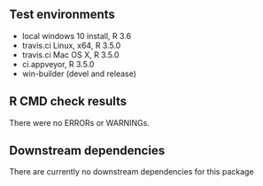 ## Test environments
* local windows 10 install, R 3.6
* travis.ci Linux, x64, R 3.5.0
* travis.ci Mac OS X,  R 3.5.0
* ci.appveyor, R 3.5.0
* win-builder (devel and release)

## R CMD check results
There were no ERRORs or WARNINGs.

## Downstream dependencies
There are currently no downstream dependencies for this package
